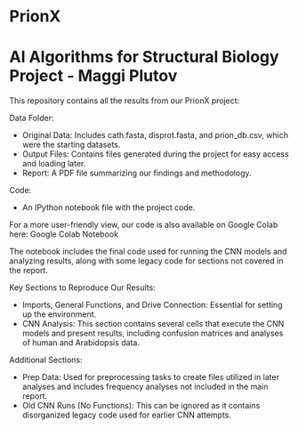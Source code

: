 # PrionX
AI Algorithms for Structural Biology Project - Maggi Plutov
======
This repository contains all the results from our PrionX project:

Data Folder:

  - Original Data: Includes cath.fasta, disprot.fasta, and prion_db.csv, which were the starting datasets.
  - Output Files: Contains files generated during the project for easy access and loading later.
  - Report: A PDF file summarizing our findings and methodology.


Code: 

  - An IPython notebook file with the project code.

  For a more user-friendly view, our code is also available on Google Colab here:
  Google Colab Notebook

  The notebook includes the final code used for running the CNN models and analyzing results, along with some legacy code for sections not covered in the report.


Key Sections to Reproduce Our Results:

  - Imports, General Functions, and Drive Connection: Essential for setting up the environment.
  - CNN Analysis: This section contains several cells that execute the CNN models and present results, including confusion matrices and analyses of human and Arabidopsis data.


Additional Sections:
  - Prep Data: Used for preprocessing tasks to create files utilized in later analyses and includes frequency analyses not included in the main report.
  - Old CNN Runs (No Functions): This can be ignored as it contains disorganized legacy code used for earlier CNN attempts.
